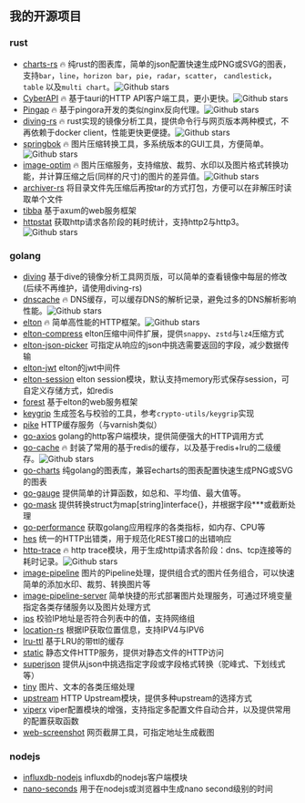 ## 我的开源项目

### rust

- [charts-rs](https://github.com/vicanso/charts-rs) :fire: 纯rust的图表库，简单的json配置快速生成PNG或SVG的图表，支持`bar`，`line`，`horizon bar`，`pie`，`radar`，`scatter`， `candlestick`， `table` 以及`multi chart`。![Github stars](https://img.shields.io/github/stars/vicanso/charts-rs)
- [CyberAPI](https://github.com/vicanso/cyberapi) :fire: 基于tauri的HTTP API客户端工具，更小更快。![Github stars](https://img.shields.io/github/stars/vicanso/cyberapi)
- [Pingap](https://github.com/vicanso/pingap) :fire: 基于pingora开发的类似nginx反向代理。![Github stars](https://img.shields.io/github/stars/vicanso/pingap)
- [diving-rs](https://github.com/vicanso/diving-rs) :fire: rust实现的镜像分析工具，提供命令行与网页版本两种模式，不再依赖于docker client，性能更快更便捷。![Github stars](https://img.shields.io/github/stars/vicanso/diving-rs)
- [springbok](https://github.com/vicanso/springbok) :fire: 图片压缩转换工具，多系统版本的GUI工具，方便简单。![Github stars](https://img.shields.io/github/stars/vicanso/springbok)
- [image-optim](https://github.com/vicanso/image-optim) :fire: 图片压缩服务，支持缩放、裁剪、水印以及图片格式转换功能，并计算压缩之后(同样的尺寸)的图片的差异值。![Github stars](https://img.shields.io/github/stars/vicanso/image-optim)
- [archiver-rs](https://github.com/vicanso/archiver-rs) 将目录文件先压缩后再按tar的方式打包，方便可以在非解压时读取单个文件
- [tibba](https://github.com/vicanso/tibba) 基于axum的web服务框架
- [httpstat](https://github.com/vicanso/http-stat-rs) 获取http请求各阶段的耗时统计，支持http2与http3。![Github stars](https://img.shields.io/github/stars/vicanso/http-stat-rs)

### golang

- [diving](https://github.com/vicanso/diving) 基于dive的镜像分析工具网页版，可以简单的查看镜像中每层的修改(后续不再维护，请使用diving-rs)
- [dnscache](https://github.com/vicanso/dnscache) :fire: DNS缓存，可以缓存DNS的解析记录，避免过多的DNS解析影响性能。![Github stars](https://img.shields.io/github/stars/vicanso/dnscache)
- [elton](https://github.com/vicanso/elton) :fire: 简单高性能的HTTP框架。![Github stars](https://img.shields.io/github/stars/vicanso/elton)
- [elton-compress](https://github.com/vicanso/elton-compress) elton压缩中间件扩展，提供`snappy`、`zstd`与`lz4`压缩方式
- [elton-json-picker](https://github.com/vicanso/elton-json-picker) 可指定从响应的json中挑选需要返回的字段，减少数据传输
- [elton-jwt](https://github.com/vicanso/elton-jwt) elton的jwt中间件
- [elton-session](https://github.com/vicanso/elton-session) elton session模块，默认支持memory形式保存session，可自定义存储方式，如redis
- [forest](https://github.com/vicanso/forest) 基于elton的web服务框架
- [keygrip](https://github.com/vicanso/keygrip) 生成签名与校验的工具，参考`crypto-utils/keygrip`实现
- [pike](https://github.com/vicanso/pike) HTTP缓存服务（与varnish类似）
- [go-axios](https://github.com/vicanso/go-axios) golang的http客户端模块，提供简便强大的HTTP调用方式
- [go-cache](https://github.com/vicanso/go-cache) :fire: 封装了常用的基于redis的缓存，以及基于redis+lru的二级缓存。![Github stars](https://img.shields.io/github/stars/vicanso/go-cache)
- [go-charts](https://github.com/vicanso/go-charts) 纯golang的图表库，兼容echarts的图表配置快速生成PNG或SVG的图表
- [go-gauge](https://github.com/vicanso/go-gauge) 提供简单的计算函数，如总和、平均值、最大值等。
- [go-mask](https://github.com/vicanso/go-mask) 提供转换struct为map[string]interface{}，并根据字段\*\*\*或截断处理
- [go-performance](https://github.com/vicanso/go-performance) 获取golang应用程序的各类指标，如内存、CPU等
- [hes](https://github.com/vicanso/hes) 统一的HTTP出错类，用于规范化REST接口的出错响应
- [http-trace](https://github.com/vicanso/http-trace) :fire: http trace模块，用于生成http请求各阶段：dns、tcp连接等的耗时记录。![Github stars](https://img.shields.io/github/stars/vicanso/http-trace)
- [image-pipeline](https://github.com/vicanso/image-pipeline) 图片的Pipeline处理，提供组合式的图片任务组合，可以快速简单的添加水印、裁剪、转换图片等
- [image-pipeline-server](https://github.com/vicanso/image-pipeline-server) 简单快捷的形式部署图片处理服务，可通过环境变量指定各类存储服务以及图片处理方式
- [ips](https://github.com/vicanso/ips) 校验IP地址是否符合列表中的值，支持网络组
- [location-rs](https://github.com/vicanso/location-rs) 根据IP获取位置信息，支持IPV4与IPV6
- [lru-ttl](https://github.com/vicanso/lru-ttl) 基于LRU的带ttl的缓存
- [static](https://github.com/vicanso/static) 静态文件HTTP服务，提供对静态文件的HTTP访问
- [superjson](https://github.com/vicanso/superjson) 提供从json中挑选指定字段或字段格式转换（驼峰式、下划线式等）
- [tiny](https://github.com/vicanso/tiny) 图片、文本的各类压缩处理
- [upstream](https://github.com/vicanso/upstream) HTTP Upstream模块，提供多种upstream的选择方式
- [viperx](https://github.com/vicanso/viperx) viper配置模块的增强，支持指定多配置文件自动合并，以及提供常用的配置获取函数
- [web-screenshot](https://github.com/vicanso/web-screenshot) 网页截屏工具，可指定地址生成截图

### nodejs

- [influxdb-nodejs](https://github.com/vicanso/influxdb-nodejs) influxdb的nodejs客户端模块
- [nano-seconds](https://github.com/vicanso/nano-seconds) 用于在nodejs或浏览器中生成nano second级别的时间
